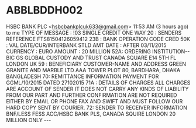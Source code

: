 # ABBLBDDH002
HSBC BANK PLC &lt;hsbcbankplcuk633@gmail.com> 11:53 AM (3 hours ago)  to me  TYPE  OF MESSAGE : !03 SINGLE CREDIT ONE WAY  20 : SENDERS REFERENCE         FTS81504126059412  23B : BANK OPERATION CODE           CRED  50K : VAL DATE/CUR/INTERBANK STLD AMT           DATE         :  AFTER 03/11/2015          CURRENCY   : EURO         AMOUNT     : 20 MILLION   52A:   ORDERING INSTITUTION-- BIC           GS GLOBAL CUSTODY AND TRUST          CANADA SQUARE E14 5TH FL          LONDON UK 59 : BENEFICIARY  CUSTOMER-NAME AND ADDRESS                GREEN GRANITE AND MARBLE LTD          AAA TOWER PLOT 80, BARDHARA, DHAKA          BANGLADESH  70: REMITTANCE INFORMATION           PAYMENT FOR GGML/10/2015 DATED 27102015  71A : DETAILS OF CHARGES    ALL CHARGES ARE ACCOUNT OF SENDER IT DOES NOT CARRY ANY KINDS OF LIABILITY FROM OUR PART AND FURTHER CONFIRMATION ARE NOT REQUIRED EITHER BY EMAIL OR PHONE FAX AND SWIFT AND MUST FOLLOW OUR HARD COPY SENT BY COURIER.  72: SENDER TO RECEIVER INFORMATION    BNF/LESS FESS   ACC/HSBC BANK PLS, CANADA SQUIRE LONDON   20 MILLION ONLY ---
